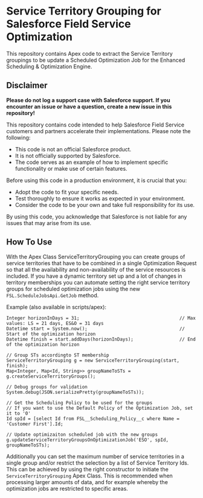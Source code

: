 # Service Territory Grouping for Salesforce Field Service Optimization 

This repository contains Apex code to extract the Service Territory groupings to be update a Scheduled Optimization Job for the Enhanced Scheduling & Optimization Engine.

## Disclaimer

**Please do not log a support case with Salesforce support. If you encounter an issue or have a question, create a new issue in this repository!**

This repository contains code intended to help Salesforce Field Service customers and partners accelerate their implementations. Please note the following:
* This code is not an official Salesforce product.
* It is not officially supported by Salesforce.
* The code serves as an example of how to implement specific functionality or make use of certain features.

Before using this code in a production environment, it is crucial that you:
* Adopt the code to fit your specific needs.
* Test thoroughly to ensure it works as expected in your environment.
* Consider the code to be your own and take full responsibility for its use.

By using this code, you acknowledge that Salesforce is not liable for any issues that may arise from its use.

## How To Use

With the Apex Class ServiceTerritoryGrouping you can create groups of service territories that have to be combined in a single Optimization Request so that all the availability and non-availability of the service resources is included. If you have a dynamic territory set up and a lot of changes in territory memberships you can automate setting the right service territory groups for scheduled optimization jobs using the new ```FSL.ScheduleJobsApi.GetJob``` method.

Example (also available in scripts/apex):
```
Integer horizonInDays = 31;                                     // Max values: LS = 21 days, ES&O = 31 days
Datetime start = System.now();                                  // Start of the optimization horizon
Datetime finish = start.addDays(horizonInDays);                 // End of the optimization horizon

// Group STs accordingto ST membership
ServiceTerritoryGrouping g = new ServiceTerritoryGrouping(start, finish);
Map<Integer, Map<Id, String>> groupNameToSTs = g.createServiceTerritoryGroups();

// Debug groups for validation
System.debug(JSON.serializePretty(groupNameToSTs));

// Get the Scheduling Policy to be used for the groups
// If you want to use the Default Policy of the Optimization Job, set it to '0'
Id spId = [select Id from FSL__Scheduling_Policy__c where Name = 'Customer First'].Id;

// Update optimizaiton scheduled job with the new groups
g.updateServiceTerritoryGroupsOnOptimizationJob('ESO', spId, groupNameToSTs);
```

Additionally you can set the maximum number of service territories in a single group and/or restrict the selection by a list of Service Territory Ids. This can be achieved by using the right constructor to initiate the ```ServiceTerritoryGrouping``` Apex Class. This is recommended when processing larger amounts of data, and for example whereby the optimization jobs are restricted to specific areas.
